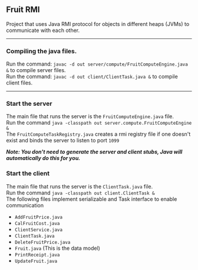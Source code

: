## Fruit RMI

Project that uses Java RMI protocol for objects in different heaps (JVMs) to communicate with each other.

<hr/>

### Compiling the java files.

Run the command: `javac -d out server/compute/FruitComputeEngine.java &` to compile server files.\
Run the command: `javac -d out client/ClientTask.java &` to compile client files.

<hr/>

### Start the server
The main file that runs the server is the `FruitComputeEngine.java` file.\
Run the command `java -classpath out server.compute.FruitComputeEngine &`\
The `FruitComputeTaskRegistry.java` creates a rmi registry file if one doesn't exist and binds the server to listen to port `1099`

***Note: You don't need to generate the server and client stubs, Java will automatically do this for you.***

### Start the client
The main file that runs the server is the `ClientTask.java` file.\
Run the command `java -classpath out client.ClientTask &` \
The following files implement serializable and Task interface to enable communication
 - `AddFruitPrice.java`
 - `CalFruitCost.java`
 - `ClientService.java`
 - `ClientTask.java`
 - `DeleteFruitPrice.java`
 - `Fruit.java` (This is the data model)
 - `PrintReceipt.java`
 - `UpdateFruit.java`